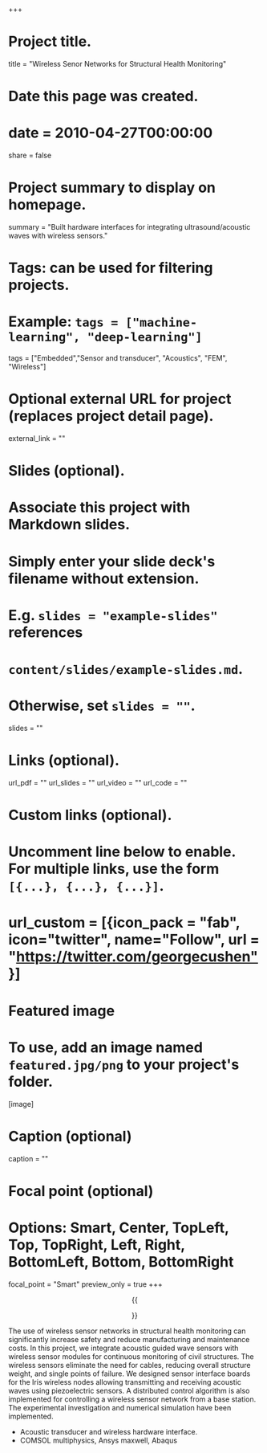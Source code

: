 +++
# Project title.
title = "Wireless Senor Networks for Structural Health Monitoring"

# Date this page was created.
# date = 2010-04-27T00:00:00

share = false

# Project summary to display on homepage.
summary = "Built hardware interfaces for integrating ultrasound/acoustic waves with wireless sensors."

# Tags: can be used for filtering projects.
# Example: `tags = ["machine-learning", "deep-learning"]`
tags = ["Embedded","Sensor and transducer", "Acoustics", "FEM", "Wireless"]

# Optional external URL for project (replaces project detail page).
external_link = ""

# Slides (optional).
#   Associate this project with Markdown slides.
#   Simply enter your slide deck's filename without extension.
#   E.g. `slides = "example-slides"` references
#   `content/slides/example-slides.md`.
#   Otherwise, set `slides = ""`.
slides = ""

# Links (optional).
url_pdf = ""
url_slides = ""
url_video = ""
url_code = ""

# Custom links (optional).
#   Uncomment line below to enable. For multiple links, use the form `[{...}, {...}, {...}]`.
# url_custom = [{icon_pack = "fab", icon="twitter", name="Follow", url = "https://twitter.com/georgecushen"}]

# Featured image
# To use, add an image named `featured.jpg/png` to your project's folder.
[image]
  # Caption (optional)
  caption = ""

  # Focal point (optional)
  # Options: Smart, Center, TopLeft, Top, TopRight, Left, Right, BottomLeft, Bottom, BottomRight
  focal_point = "Smart"
  preview_only = true
+++
<div style="text-align: center;">
{{<figure src="featured.jpg" width="400px" caption-position="bottom" caption-effect="fade" caption="Schematic of sensor network with centralized architecture.">}}
</div>

The use of wireless sensor networks in structural health monitoring can significantly increase safety and reduce manufacturing and maintenance costs. In this project, we integrate acoustic guided wave sensors with wireless sensor modules for continuous monitoring of civil structures. The wireless sensors eliminate the need for cables, reducing overall structure weight, and single points of failure. We designed sensor interface boards for the Iris wireless nodes allowing transmitting and receiving acoustic waves using piezoelectric sensors. A distributed control algorithm is also implemented for controlling a wireless sensor network from a base station. The experimental investigation and numerical simulation have been implemented. 

* Acoustic transducer and wireless hardware interface. 
* COMSOL multiphysics, Ansys maxwell, Abaqus   

